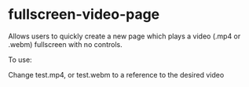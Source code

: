 # fullscreen-video-page

Allows users to quickly create a new page which plays a video (.mp4 or .webm) fullscreen with no controls.

To use:

Change test.mp4, or test.webm to a reference to the desired video